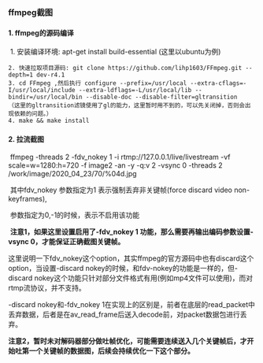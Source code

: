 ### ffmpeg截图

#### 1. ffmpeg的源码编译

​	1. 安装编译环境: apt-get install build-essential (这里以ubuntu为例)

	2. 快速拉取项目源码: git clone https://github.com/lihp1603/FFmpeg.git --depth=1 dev-r4.1 
 	3. cd FFmpeg ,然后执行 configure --prefix=/usr/local --extra-cflags=-I/usr/local/include --extra-ldflags=-L/usr/local/lib --bindir=/usr/local/bin --disable-doc --disable-filter=gltransition   （这里的gltransition滤镜使用了gl的能力，这里暂时用不到的，可以先关闭掉，否则会出现依赖的问题。）
 	4. make && make install



####	2.  拉流截图

​	ffmpeg -threads 2 -fdv_nokey 1 -i rtmp://127.0.0.1/live/livestream -vf scale=w=1280:h=720 -f image2 -an -y -q:v 2 -vsync 0 -threads 2 /work/image/2020_04_23/70/%04d.jpg

​	其中fdv_nokey  参数指定为1 表示强制丢弃非关键帧(force discard video non-keyframes),

​								参数指定为0,-1的时候，表示不启用该功能

​	**注意1，如果这里设置启用了-fdv_nokey 1 功能，那么需要再输出编码参数设置-vsync 0，才能保证正确截图关键帧。**

​	这里说明一下fdv_nokey这个option，其实ffmpeg的官方源码中也有discard这个option，当设置-discard nokey的时候，和fdv-nokey的功能是一样的，但-discard nokey这个功能只针对部分文件格式有用(例如mp4文件可以使用)，而对rtmp流协议，并不支持。

-discard nokey和-fdv_nokey 1在实现上的区别是，前者在底层的read_packet中丢弃数据，后者是在av_read_frame后送入decode前，对packet数据包进行丢弃。



​	**注意2，暂时未对解码器部分做吐帧优化，可能需要连续送入几个关键帧后，才开始吐第一个关键帧的数据图，后续会持续优化一下这个部分。**



​	 

​	 

​	  

​	







